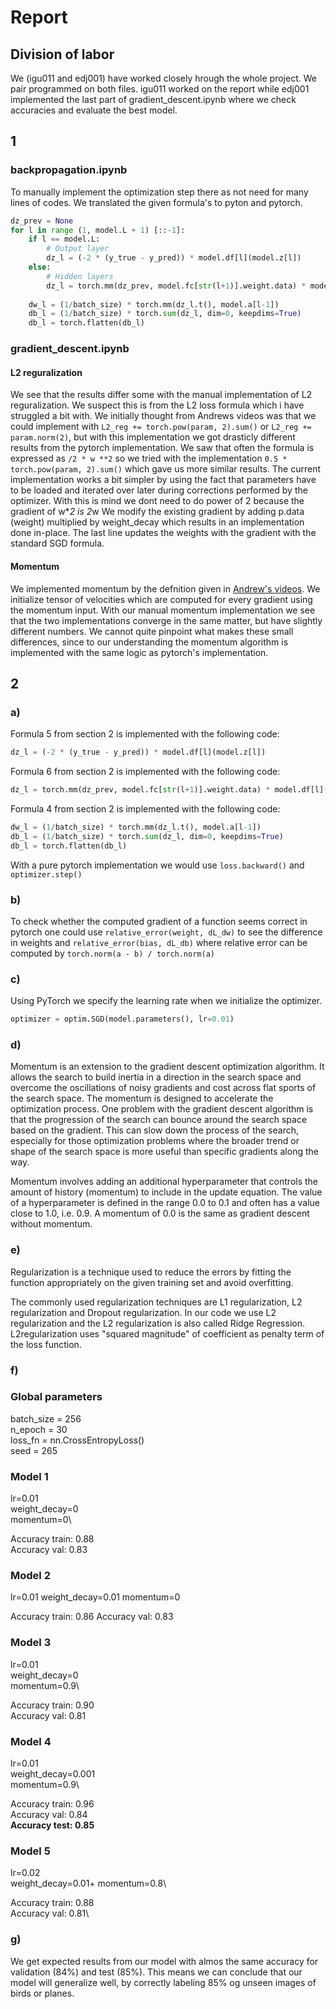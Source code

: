 # Report

## Division of labor

We (igu011 and edj001) have worked closely hrough the whole project. We pair programmed on both files. igu011 worked on the report while edj001 implemented the last part of gradient_descent.ipynb where we check accuracies and evaluate the best model.

## 1
### backpropagation.ipynb

To manually implement the optimization step there as not need for many lines of codes. We translated the given formula's to pyton and pytorch.

``` python
dz_prev = None 
for l in range (1, model.L + 1) [::-1]: 
    if l == model.L: 
        # Output layer
        dz_l = (-2 * (y_true - y_pred)) * model.df[l](model.z[l]) 
    else: 
        # Hidden layers
        dz_l = torch.mm(dz_prev, model.fc[str(l+1)].weight.data) * model.df[l](model.z[l])
        
    dw_l = (1/batch_size) * torch.mm(dz_l.t(), model.a[l-1]) 
    db_l = (1/batch_size) * torch.sum(dz_l, dim=0, keepdims=True) 
    db_l = torch.flatten(db_l)
```



### gradient_descent.ipynb

#### L2 reguralization

We see that the results differ some with the manual implementation of L2 reguralization. We suspect this is from the L2 loss formula which i have struggled a bit with. We initially thought from Andrews videos was that we could implement with `L2_reg += torch.pow(param, 2).sum()` or `L2_reg += param.norm(2)`, but with this implementation we got drasticly different results from the pytorch implementation. We saw that often the formula is expressed as `/2 * w **2` so we tried with the implementation `0.5 * torch.pow(param, 2).sum()` which gave us more similar results. The current implementation works a bit simpler by using the fact that parameters have to be loaded and iterated over later during corrections performed by the optimizer. With this is mind we dont need to do power of 2 because the gradient of w\**2 is 2*w
We modify the existing gradient by adding p.data (weight) multiplied by weight_decay which results in an implementation done in-place. The last line updates the weights with the gradient with the standard SGD formula.

#### Momentum

We implemented momentum by the defnition given in [Andrew's videos](https://www.youtube.com/watch?v=k8fTYJPd3_I). We initialize tensor of velocities which are computed for every gradient using the momentum input. With our manual momentum implementation we see that the two implementations converge in the same matter, but have slightly different numbers. We cannot quite pinpoint what makes these small differences, since to our understanding the momentum algorithm is implemented with the same logic as pytorch's implementation.

## 2

### a)

Formula 5 from section 2 is implemented with the following code:

```python
dz_l = (-2 * (y_true - y_pred)) * model.df[l](model.z[l])
```

Formula 6 from section 2 is implemented with the following code:

```python
dz_l = torch.mm(dz_prev, model.fc[str(l+1)].weight.data) * model.df[l](model.z[l])
```

Formula 4 from section 2 is implemented with the following code:

```python
dw_l = (1/batch_size) * torch.mm(dz_l.t(), model.a[l-1])
db_l = (1/batch_size) * torch.sum(dz_l, dim=0, keepdims=True)
db_l = torch.flatten(db_l)
```

With a pure pytorch implementation we would use `loss.backward()` and `optimizer.step()`

### b)

To check whether the computed gradient of a function seems correct in pytorch one could use `relative_error(weight, dL_dw)` to see the difference in weights and `relative_error(bias, dL_db)` where relative error can be computed by `torch.norm(a - b) / torch.norm(a)`

### c)

Using PyTorch we specify the learning rate when we initialize the optimizer.

```python
optimizer = optim.SGD(model.parameters(), lr=0.01)
```

### d)

Momentum is an extension to the gradient descent optimization algorithm. It allows the search to build inertia in a direction in the search space and overcome the oscillations of noisy gradients and cost across flat sports of the search space. The momentum is designed to accelerate the optimization process. One problem with the gradient descent algorithm is that the progression of the search can bounce around the search space based on the gradient. This can slow down the process of the search, especially for those optimization problems where the broader trend or shape of the search space is more useful than specific gradients along the way. 

Momentum involves adding an additional hyperparameter that controls the amount of history (momentum) to include in the update equation. The value of a hyperparameter is defined in the range 0.0 to 0.1 and often has a value close to 1.0, i.e. 0.9. A momentum of 0.0 is the same as gradient descent without momentum.

### e)

Regularization is a technique used to reduce the errors by fitting the function appropriately on the given training set and avoid overfitting.

 The commonly used regularization techniques are L1 regularization, L2 regularization and Dropout regularization. In our code we use L2 regularization and the L2 regularization is also called Ridge Regression. L2regularization  uses "squared magnitude" of coefficient as penalty term of the loss function.

### f)

### **Global parameters**

batch_size = 256\
n_epoch = 30\
loss_fn = nn.CrossEntropyLoss()\
seed = 265

### **Model 1**

lr=0.01\
weight_decay=0\
momentum=0\

Accuracy train: 0.88\
Accuracy val: 0.83

### **Model 2**

lr=0.01
weight_decay=0.01
momentum=0

Accuracy train: 0.86
Accuracy val: 0.83

### **Model 3**

lr=0.01\
weight_decay=0\
momentum=0.9\

Accuracy train: 0.90\
Accuracy val: 0.81

### **Model 4**

lr=0.01\
weight_decay=0.001\
momentum=0.9\

Accuracy train: 0.96\
Accuracy val: 0.84\
**Accuracy test: 0.85**

### **Model 5**

lr=0.02\
weight_decay=0.01+
momentum=0.8\

Accuracy train: 0.88\
Accuracy val: 0.81\

### g)

We get expected results from our model with almos the same accuracy for validation (84%) and test (85%). This means we can conclude that our model will generalize well, by correctly labeling 85% og unseen images of birds or planes.
